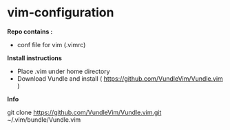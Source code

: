 # vim-configuration

**Repo contains :**
 * conf file for vim (.vimrc)

**Install instructions**
 * Place .vim under home directory
 * Download Vundle and install ( https://github.com/VundleVim/Vundle.vim )

**Info**

  git clone https://github.com/VundleVim/Vundle.vim.git ~/.vim/bundle/Vundle.vim
